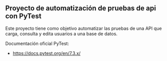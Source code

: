 ## Proyecto de automatización de pruebas de api con PyTest

Este proyecto tiene como objetivo automatizar las pruebas de una API que carga, consulta y edita usuarios a una base de datos.

Documentación oficial PyTest:
- https://docs.pytest.org/en/7.3.x/





